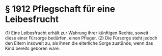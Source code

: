 # § 1912 Pflegschaft für eine Leibesfrucht
(1) Eine Leibesfrucht erhält zur Wahrung ihrer künftigen Rechte, soweit diese einer Fürsorge bedürfen, einen Pfleger.
(2) Die Fürsorge steht jedoch den Eltern insoweit zu, als ihnen die elterliche Sorge zustünde, wenn das Kind bereits geboren wäre.